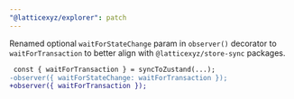 ```yaml
---
"@latticexyz/explorer": patch
---
```


Renamed optional `waitForStateChange` param in `observer()` decorator to `waitForTransaction` to better align with `@latticexyz/store-sync` packages.

```diff
 const { waitForTransaction } = syncToZustand(...);
-observer({ waitForStateChange: waitForTransaction });
+observer({ waitForTransaction });
```
